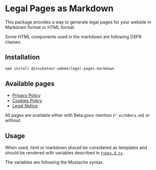 # Legal Pages as Markdown

This package provides a way to generate legal pages for your website in Markdown format or HTML format.

Some HTML components used in the markdown are following DSFR classes.

## Installation

```bash
npm install @incubateur-ademe/legal-pages-markdown
```

## Available pages

-   [Privacy Policy](./src/PrivacyPolicy.md)
-   [Cookies Policy](./src/CookiesPolicy.md)
-   [Legal Notice](./src/LegalNotice.md)

All pages are available either with Beta.gouv mention (`*_withBeta.md`) or without.

## Usage

When used, html or markdown should be considered as templates and should be rendered with variables described in
[`types.d.ts`](./types.d.ts).

The variables are following the Mustache syntax.
